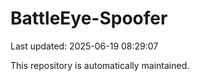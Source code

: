 # BattleEye-Spoofer

Last updated: 2025-06-19 08:29:07

This repository is automatically maintained.
